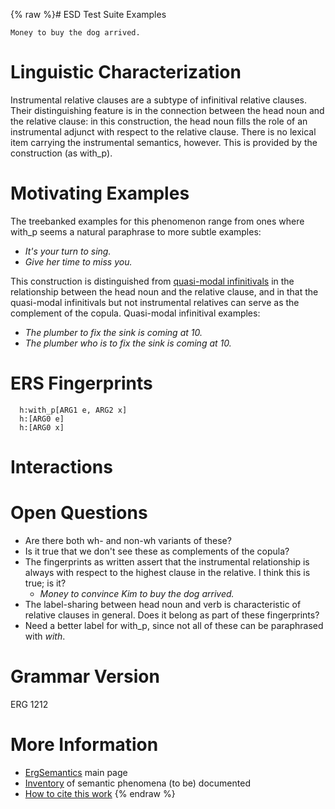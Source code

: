 {% raw %}# ESD Test Suite Examples

    Money to buy the dog arrived.

# Linguistic Characterization

Instrumental relative clauses are a subtype of infinitival relative
clauses. Their distinguishing feature is in the connection between the
head noun and the relative clause: in this construction, the head noun
fills the role of an instrumental adjunct with respect to the relative
clause. There is no lexical item carrying the instrumental semantics,
however. This is provided by the construction (as with\_p).

# Motivating Examples

The treebanked examples for this phenomenon range from ones where
with\_p seems a natural paraphrase to more subtle examples:

- *It's your turn to sing.*
- *Give her time to miss you.*

This construction is distinguished from [quasi-modal
infinitivals](ErgSemantics_QuasiModalInfinitivals) in the relationship
between the head noun and the relative clause, and in that the
quasi-modal infinitivals but not instrumental relatives can serve as the
complement of the copula. Quasi-modal infinitival examples:

- *The plumber to fix the sink is coming at 10.*
- *The plumber who is to fix the sink is coming at 10.*

# ERS Fingerprints

      h:with_p[ARG1 e, ARG2 x]
      h:[ARG0 e]
      h:[ARG0 x]

# Interactions

# Open Questions

- Are there both wh- and non-wh variants of these?
- Is it true that we don't see these as complements of the copula?
- The fingerprints as written assert that the instrumental
relationship is always with respect to the highest clause in the
relative. I think this is true; is it?
  - *Money to convince Kim to buy the dog arrived.*
- The label-sharing between head noun and verb is characteristic of
relative clauses in general. Does it belong as part of these
fingerprints?
- Need a better label for with\_p, since not all of these can be
paraphrased with *with*.

# Grammar Version

ERG 1212

# More Information

- [ErgSemantics](ErgSemantics) main page
- [Inventory](ErgSemantics_Inventory) of semantic phenomena (to be)
documented
- [How to cite this work](ErgSemantics_HowToCite)
{% endraw %}